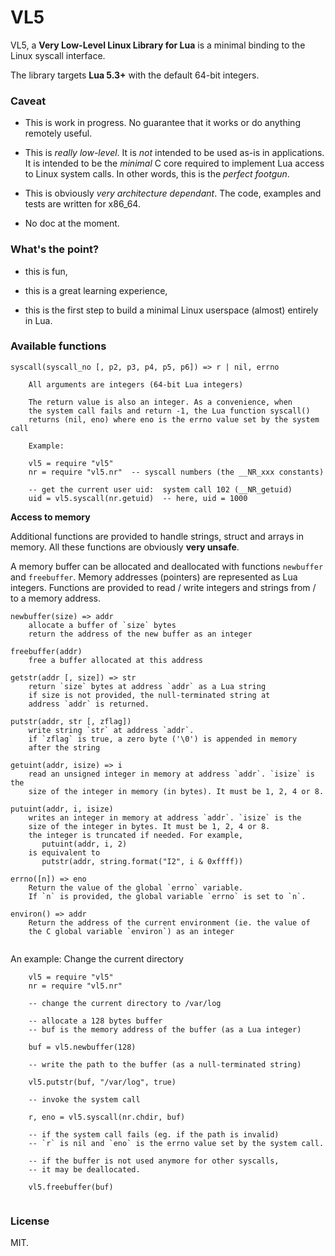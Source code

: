 # VL5

VL5, a **Very Low-Level Linux Library for Lua** is a minimal binding to the Linux syscall interface.

The library targets **Lua 5.3+** with the default 64-bit integers. 

### Caveat

- This is work in progress. No guarantee that it works or do anything remotely useful.

- This is *really low-level*. It is *not* intended to be used as-is in applications. It is intended to be the *minimal* C core required to implement Lua access to Linux system calls.  In other words, this is the *perfect footgun*.

- This is obviously *very architecture dependant*. The code, examples and tests are written for x86_64.

- No doc at the moment.


### What's the point?

- this is fun,

- this is a great learning experience,

- this is the first step to build a minimal Linux userspace (almost) entirely in Lua.


### Available functions

```
syscall(syscall_no [, p2, p3, p4, p5, p6]) => r | nil, errno

	All arguments are integers (64-bit Lua integers)
	
	The return value is also an integer. As a convenience, when
	the system call fails and return -1, the Lua function syscall()
	returns (nil, eno) where eno is the errno value set by the system call	
	
	Example:

	vl5 = require "vl5"
	nr = require "vl5.nr"  -- syscall numbers (the __NR_xxx constants)
		
	-- get the current user uid:  system call 102 (__NR_getuid)
	uid = vl5.syscall(nr.getuid)  -- here, uid = 1000

```

**Access to memory**

Additional functions are provided to handle strings, struct and arrays 
in memory. All these functions are obviously **very unsafe**.

A memory buffer can be allocated and deallocated with functions `newbuffer` and `freebuffer`. Memory addresses (pointers) are represented as Lua integers. Functions are provided to read / write integers and strings from / to a memory address.

```
newbuffer(size) => addr
	allocate a buffer of `size` bytes
	return the address of the new buffer as an integer

freebuffer(addr)
	free a buffer allocated at this address

getstr(addr [, size]) => str
	return `size` bytes at address `addr` as a Lua string
	if size is not provided, the null-terminated string at
	address `addr` is returned.

putstr(addr, str [, zflag])
	write string `str` at address `addr`.
	if `zflag` is true, a zero byte ('\0') is appended in memory
	after the string

getuint(addr, isize) => i
	read an unsigned integer in memory at address `addr`. `isize` is the
	size of the integer in memory (in bytes). It must be 1, 2, 4 or 8.

putuint(addr, i, isize)
	writes an integer in memory at address `addr`. `isize` is the 
	size of the integer in bytes. It must be 1, 2, 4 or 8.
	the integer is truncated if needed. For example,
	   putuint(addr, i, 2) 
	is equivalent to
	   putstr(addr, string.format("I2", i & 0xffff))

errno([n]) => eno
	Return the value of the global `errno` variable.
	If `n` is provided, the global variable `errno` is set to `n`.

environ() => addr
	Return the address of the current environment (ie. the value of 
	the C global variable `environ`) as an integer


```

An example: Change the current directory

```
	vl5 = require "vl5"
	nr = require "vl5.nr"
	
	-- change the current directory to /var/log
	
	-- allocate a 128 bytes buffer
	-- buf is the memory address of the buffer (as a Lua integer)
	
	buf = vl5.newbuffer(128)  
	
	-- write the path to the buffer (as a null-terminated string)
	
	vl5.putstr(buf, "/var/log", true) 
	
	-- invoke the system call
	
	r, eno = vl5.syscall(nr.chdir, buf)
	
	-- if the system call fails (eg. if the path is invalid)
	-- `r` is nil and `eno` is the errno value set by the system call.
	
	-- if the buffer is not used anymore for other syscalls, 
	-- it may be deallocated.

	vl5.freebuffer(buf)
	
```
	








### License

MIT.



